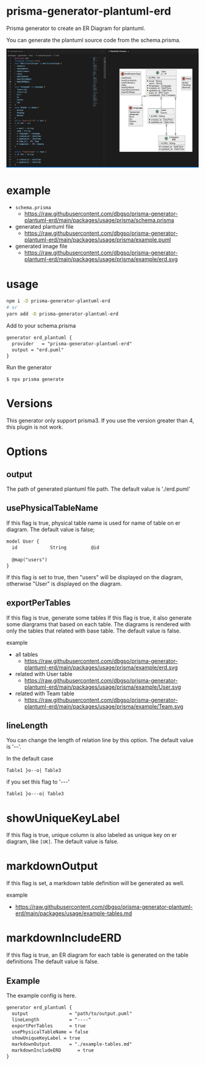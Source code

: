 # prisma-generator-plantuml-erd

Prisma generator to create an ER Diagram for plantuml.


You can generate the plantuml source code from the schema.prisma.

![](https://raw.githubusercontent.com/dbgso/prisma-generator-plantuml-erd/main/packages/generator/usage.png)

# example

- `schema.prisma`
  - https://raw.githubusercontent.com/dbgso/prisma-generator-plantuml-erd/main/packages/usage/prisma/schema.prisma
- generated plantuml file
  - https://raw.githubusercontent.com/dbgso/prisma-generator-plantuml-erd/main/packages/usage/prisma/example.puml
- generated image file
  - https://raw.githubusercontent.com/dbgso/prisma-generator-plantuml-erd/main/packages/usage/prisma/example/erd.svg

# usage


```bash
npm i -D prisma-generator-plantuml-erd
# or
yarn add -D prisma-generator-plantuml-erd
```

Add to your schema.prisma

```prisma
generator erd_plantuml {
  provider   = "prisma-generator-plantuml-erd"
  output = "erd.puml"
}
```

Run the generator

```
$ npx prisma generate
```

# Versions

This generator only support prisma3.
If you use the version greater than 4, this plugin is not work.

# Options

## output

The path of generated plantuml file path.
The default value is './erd.puml'

## usePhysicalTableName

If this flag is true, physical table name is used for name of table on er diagram.
The default value is false;


```
model User {
  id            String         @id

  @map("users")
}
```

If this flag is set to true, then "users" will be displayed on the diagram, otherwise "User" is displayed on the diagram.
 

## exportPerTables

If this flag is true, generate some tables 
If this flag is true, it also generate some diargrams that based on each table.
The diagrams is rendered with only the tables that related with base table.
The default value is false.

example

- all tables
  - https://raw.githubusercontent.com/dbgso/prisma-generator-plantuml-erd/main/packages/usage/prisma/example/erd.svg
- related with User table
  - https://raw.githubusercontent.com/dbgso/prisma-generator-plantuml-erd/main/packages/usage/prisma/example/User.svg
- related with Team table
  - https://raw.githubusercontent.com/dbgso/prisma-generator-plantuml-erd/main/packages/usage/prisma/example/Team.svg
  

## lineLength

You can change the length of relation line by this option.
The default value is '--'.

In the default case

```
Table1 }o--o| Table3
```

if you set this flag to '---'

```
Table1 }o---o| Table3
```

# showUniqueKeyLabel

If this flag is true, unique column is also labeled as unique key on er diagram, like `[UK]`.
The default value is false.

# markdownOutput

If this flag is set, a markdown table definition will be generated as well.

example
- https://raw.githubusercontent.com/dbgso/prisma-generator-plantuml-erd/main/packages/usage/example-tables.md

# markdownIncludeERD

If this flag is true, an ER diagram for each table is generated on the table definitions
The default value is false.

## Example

The example config is here.

```prisma
generator erd_plantuml {
  output               = "path/to/output.puml"
  lineLength           = "----"
  exportPerTables      = true
  usePhysicalTableName = false
  showUniqueKeyLabel = true
  markdownOutput       = "./example-tables.md"
  markdownIncludeERD      = true
}
```

